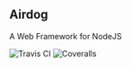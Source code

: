 Airdog
---
A Web Framework for NodeJS


![Travis CI](https://travis-ci.org/KID-WuMeng/airdog.svg?branch=master)
![Coveralls](https://coveralls.io/repos/github/KID-WuMeng/airdog/badge.svg?branch=master)
